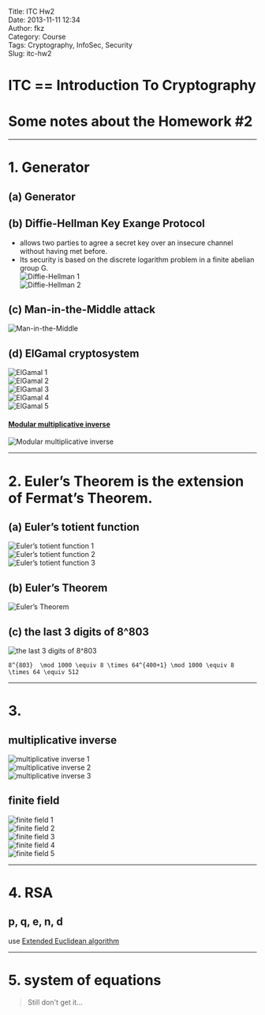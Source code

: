 Title: ITC Hw2  
Date: 2013-11-11 12:34  
Author: fkz  
Category: Course  
Tags: Cryptography, InfoSec, Security  
Slug: itc-hw2  
  
  
# ITC == Introduction To Cryptography  
# Some notes about the Homework #2  
  
---  
  
# 1. Generator  
## (a) Generator  
  
## (b) Diffie-Hellman Key Exange Protocol  
* allows two parties to agree a secret key over an insecure channel without having met before.  
* Its security is based on the discrete logarithm problem in a finite abelian group G.  
![Diffie-Hellman 1](/files/itc-hw2/diffie-hellman-1.png)  
![Diffie-Hellman 2](/files/itc-hw2/diffie-hellman-2.png)  
  
## (c) Man-in-the-Middle attack  
![Man-in-the-Middle](/files/itc-hw2/man-in-the-middle.png)  
  
## (d) ElGamal cryptosystem  
![ElGamal 1](/files/itc-hw2/elgamal-1.png)  
![ElGamal 2](/files/itc-hw2/elgamal-2.png)  
![ElGamal 3](/files/itc-hw2/elgamal-3.png)  
![ElGamal 4](/files/itc-hw2/elgamal-4.png)  
![ElGamal 5](/files/itc-hw2/elgamal-5.png)  
  
#### [Modular multiplicative inverse](https://en.wikipedia.org/wiki/Modular_multiplicative_inverse)  
![Modular multiplicative inverse](/files/itc-hw2/modular-multiplicative-inverse.png)  
  
---  
# 2. Euler’s Theorem is the extension of Fermat’s Theorem.  
## (a) Euler’s totient function  
![Euler’s totient function 1](/files/itc-hw2/eulers-totient-function-1.png)  
![Euler’s totient function 2](/files/itc-hw2/eulers-totient-function-2.png)  
![Euler’s totient function 3](/files/itc-hw2/eulers-totient-function-3.png)  
  
## (b) Euler’s Theorem  
![Euler’s Theorem](/files/itc-hw2/eulers-theorem.png)  
  
## (c) the last 3 digits of 8^803  
![the last 3 digits of 8^803](/files/itc-hw2/the-last-3-digits.png)  
```mathjax  
8^{803}  \mod 1000 \equiv 8 \times 64^{400+1} \mod 1000 \equiv 8 \times 64 \equiv 512  
```  
  
---  
# 3.  
## multiplicative inverse  
![multiplicative inverse 1](/files/itc-hw2/multiplicative-inverse-1.png)  
![multiplicative inverse 2](/files/itc-hw2/multiplicative-inverse-2.png)  
![multiplicative inverse 3](/files/itc-hw2/multiplicative-inverse-3.png)  
  
## finite field  
![finite field 1](/files/itc-hw2/finite-field-1.png)  
![finite field 2](/files/itc-hw2/finite-field-2.png)  
![finite field 3](/files/itc-hw2/finite-field-3.png)  
![finite field 4](/files/itc-hw2/finite-field-4.png)  
![finite field 5](/files/itc-hw2/finite-field-5.png)  
  
---  
# 4. RSA  
  
## p, q, e, n, d  
use [Extended Euclidean algorithm](https://en.wikipedia.org/wiki/Extended_Euclidean_algorithm)  
  
---  
# 5. system of equations  
> Still don't get it...  
